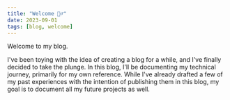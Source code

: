 ```yaml
---
title: "Welcome 🙋‍♂️"
date: 2023-09-01
tags: [blog, welcome]
---
```


Welcome to my blog. 

I've been toying with the idea of creating a blog for a while, and I've finally decided to take the plunge. In this blog, I'll be documenting my technical journey, primarily for my own reference. While I've already drafted a few of my past experiences with the intention of publishing them in this blog, my goal is to document all my future projects as well.
